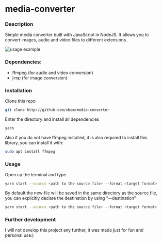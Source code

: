 # media-converter
### Description
Simple media converter built with JavaScript in NodeJS. It allows you to convert images, audio and video files to different extensions.

![usage example](https://i.imgur.com/MOjVrmu.gif)
### Dependencies:
- ffmpeg (for audio and video conversion)
- jimp (for image conversion)
### Installation
Clone this repo
```bash
git clone http://github.com/xkcm/media-converter
```
Enter the directory and install all dependencies
```bash
yarn
```
Also if you do not have ffmpeg installed, it is also required to install this library, you can install it with:
```bash
sudo apt install ffmpeg
```
### Usage
Open up the terminal and type
```bash
yarn start --source <path to the source file> --format <target format>
```
By default the new file will be saved in the same directory as the source file, you can explicitly declare the destination by using "--destination"
```bash
yarn start --source <path to the source file> --format <target format> --destination <destination path>
```
### Further development
I will not develop this project any further, it was made just for fun and personal use:)